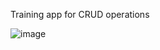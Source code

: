 Training app for CRUD operations

![image](https://github.com/user-attachments/assets/4e7c5e75-3826-44af-b86c-34b26a5c8a51)
